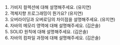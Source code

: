 1. 가비지 컬렉션에 대해 설명해주세요. (유지연)
2. 객체지향 프로그래밍이 뭔가요? (유지연)
3. 오버라이딩과 오버로딩의 차이점을 설명해주세요. (유지연)
4. 자바의 메모리 영역에 대해 설명해주세요. (김은솔)
5. SOLID 원칙에 대해 설명해주세요. (김은솔)
6. 자바의 컴파일 과정에 대해 설명해주세요. (김은솔)

